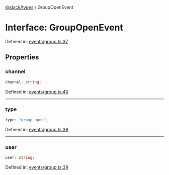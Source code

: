 [@slack/types](../index.md) / GroupOpenEvent

# Interface: GroupOpenEvent

Defined in: [events/group.ts:37](https://github.com/slackapi/node-slack-sdk/blob/main/packages/types/src/events/group.ts#L37)

## Properties

### channel

```ts
channel: string;
```

Defined in: [events/group.ts:40](https://github.com/slackapi/node-slack-sdk/blob/main/packages/types/src/events/group.ts#L40)

***

### type

```ts
type: "group_open";
```

Defined in: [events/group.ts:38](https://github.com/slackapi/node-slack-sdk/blob/main/packages/types/src/events/group.ts#L38)

***

### user

```ts
user: string;
```

Defined in: [events/group.ts:39](https://github.com/slackapi/node-slack-sdk/blob/main/packages/types/src/events/group.ts#L39)
